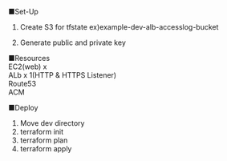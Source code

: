 ■Set-Up
1. Create S3 for tfstate
ex)example-dev-alb-accesslog-bucket

2. Generate public and private key

■Resources
<br />
EC2(web) x 
<br />
ALb x 1(HTTP & HTTPS Listener)
<br />
Route53
<br />
ACM

■Deploy
1. Move dev directory
2. terraform init
3. terraform plan
4. terraform apply